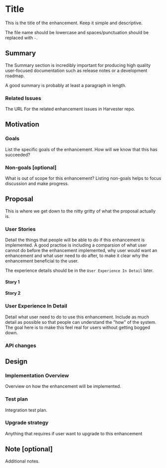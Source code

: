 # Title

This is the title of the enhancement. Keep it simple and descriptive.

The file name should be lowercase and spaces/punctuation should be replaced with `-`.

## Summary

The Summary section is incredibly important for producing high quality user-focused documentation such as release notes or a development roadmap.

A good summary is probably at least a paragraph in length.

### Related Issues

The URL For the related enhancement issues in Harvester repo.

## Motivation

### Goals

List the specific goals of the enhancement. How will we know that this has succeeded?

### Non-goals [optional]

What is out of scope for this enhancement? Listing non-goals helps to focus discussion and make progress.

## Proposal

This is where we get down to the nitty gritty of what the proposal actually is.

### User Stories
Detail the things that people will be able to do if this enhancement is implemented. A good practise is including a comparsion of what user cannot do before the enhancement implemented, why user would want an enhancement and what user need to do after, to make it clear why the enhancement beneficial to the user.

The experience details should be in the `User Experience In Detail` later.

#### Story 1
#### Story 2

### User Experience In Detail

Detail what user need to do to use this enhancement. Include as much detail as possible so that people can understand the "how" of the system. The goal here is to make this feel real for users without getting bogged down.

### API changes

## Design

### Implementation Overview

Overview on how the enhancement will be implemented.

### Test plan

Integration test plan.

### Upgrade strategy

Anything that requires if user want to upgrade to this enhancement

## Note [optional]

Additional notes.
